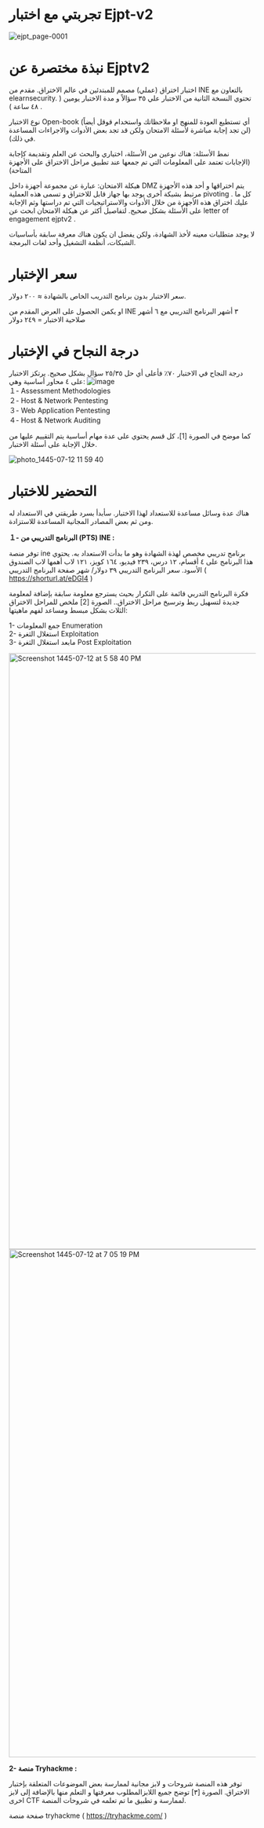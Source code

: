 # تجربتي مع اختبار Ejpt-v2 

![ejpt_page-0001](https://github.com/Amalalsuhaimi/ejptv2-experience/assets/56334190/f7778cb0-c96d-49e4-be95-a0c96741ce92)

#	نبذة مختصرة عن Ejptv2 
اختبار اختراق (عملي) مصمم للمبتدئين في عالم الاختراق. مقدم من INE بالتعاون مع elearnsecurity.
تحتوي النسخة الثانية من الاختبار علي ٣٥ سؤالاً و مدة الاختبار يومين ( ٤٨ ساعة ) .

نوع الاختبار Open-book (أي تستطيع العودة للمنهج او ملاحظاتك واستخدام قوقل أيضاً (لن تجد إجابة مباشرة لأسئلة الامتحان ولكن قد تجد بعض الأدوات والاجراءات المساعدة في ذلك).

نمط الأسئلة: هناك نوعين من الأسئلة، اختياري والبحث عن العلم وتقديمة كإجابة (الإجابات تعتمد على المعلومات التي تم جمعها عند تطبيق مراحل الاختراق على الأجهزة المتاحة)

هيكلة الامتحان: عبارة عن مجموعة أجهزة داخل  DMZ يتم اختراقها و أحد هذه الأجهزة مرتبط بشبكة آخرى يوجد بها جهاز قابل للاختراق و تسمى هذه العملية pivoting . كل ما عليك اختراق هذه الأجهزة من خلال الأدوات والاستراتيجيات التي تم دراستها وثم الإجابة على الأسئلة بشكل صحيح. لتفاصيل أكثر عن هيكلة الامتحان ابحث عن letter of engagement ejptv2 .

لا يوجد متطلبات معينه لأخذ الشهادة، ولكن يفضل ان يكون هناك معرفة سابقة بأساسيات الشبكات، أنظمة التشغيل وأحد لغات البرمجة.


# سعر الإختبار
سعر الاختبار بدون برنامج التدريب الخاص بالشهادة ≈ ٢٠٠ دولار.

او يكمن الحصول على العرض المقدم من INE  ٣ أشهر البرنامج التدريبي مع ٦ أشهر صلاحية الاختبار = ٢٤٩ دولار 



# درجة النجاح في الإختبار 
درجة النجاح في الاختبار ٧٠٪ فأعلى أي حل ٢٥/٣٥ سؤال بشكل صحيح. يرتكز الاختبار على ٤ محاور أساسية وهي:
![image](https://github.com/Amalalsuhaimi/ejptv2-experience/assets/56334190/737b14b6-3e18-4c6e-b79c-be0337e57948)  
１-	Assessment Methodologies  
２-	Host & Network Pentesting  
３-	Web Application Pentesting  
４-	Host & Network Auditing  

كما موضح في الصورة [1]، كل قسم يحتوي على عدة مهام أساسية يتم التقييم عليها من خلال الإجابة على أسئلة الاختبار.  

![photo_1445-07-12 11 59 40](https://github.com/Amalalsuhaimi/ejptv2-experience/assets/56334190/334ae4f1-67d1-4e21-bd08-8608d63e0803)    


# التحضير للاختبار  

هناك عدة وسائل مساعدة للاستعداد لهذا الاختبار. سأبدأ بسرد طريقتي في الاستعداد له ومن ثم بعض المصادر المجانية المساعدة للاستزادة.  

__１-	البرنامج التدريبي من (PTS) INE :__      


توفر منصة ine برنامج تدريبي مخصص لهذة الشهادة وهو ما بدأت الاستعداد به. 
يحتوي هذا البرنامج على ٤ أقسام، ١٢ درس، ٢٣٩ فيديو، ١٦٤ كويز، ١٢١ لاب  أهمها لاب الصندوق الأسود.
سعر البرنامج التدريبي ٣٩ دولار/ شهر 
صفحة البرنامج التدريبي ( https://shorturl.at/eDGI4 )


فكرة البرنامج التدربي قائمة على التكرار بحيث يسترجع معلومة سابقة بإضافة لمعلومة جديدة لتسهيل ربط وترسيخ مراحل الاختراق.. الصورة [2]  ملخص للمراحل الاختراق الثلاث بشكل مبسط ومساعد لفهم ماهيتها:  

1- جمع المعلومات Enumeration  
2- استغلال الثغرة Exploitation  
3- مابعد استغلال الثغرة Post Exploitation  


<img width="1214" alt="Screenshot 1445-07-12 at 5 58 40 PM" src="https://github.com/Amalalsuhaimi/ejptv2-experience/assets/56334190/046bf47d-a67f-40e2-9248-c6ffedb43cac">   


<img width="1035" alt="Screenshot 1445-07-12 at 7 05 19 PM" src="https://github.com/Amalalsuhaimi/ejptv2-experience/assets/56334190/34f38db8-760c-43b5-88b4-ade27e4807a3">




__2-	منصة Tryhackme :__  


توفر هذه المنصة شروحات و لابز مجانية لممارسة بعض الموضوعات المتعلقة بإختبار الاختراق. الصورة [٣] توضح جميع اللابزالمطلوب معرفتها و التعلم منها بالإضافة  إلى لابز اخرى CTF لممارسة و تطبيق ما تم تعلمه في شروحات المنصة. 

صفحة منصة tryhackme  ( https://tryhackme.com/ ) 








